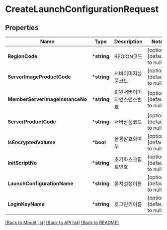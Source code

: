 # CreateLaunchConfigurationRequest

## Properties
Name | Type | Description | Notes
------------ | ------------- | ------------- | -------------
**RegionCode** | ***string** | REGION코드 | [optional] [default to null]
**ServerImageProductCode** | ***string** | 서버이미지상품코드 | [optional] [default to null]
**MemberServerImageInstanceNo** | ***string** | 회원서버이미지인스턴스번호 | [optional] [default to null]
**ServerProductCode** | ***string** | 서버상품코드 | [optional] [default to null]
**IsEncryptedVolume** | ***bool** | 볼륨암호화여부 | [optional] [default to null]
**InitScriptNo** | ***string** | 초기화스크립트번호 | [optional] [default to null]
**LaunchConfigurationName** | ***string** | 론치설정이름 | [optional] [default to null]
**LoginKeyName** | ***string** | 로그인키이름 | [optional] [default to null]

[[Back to Model list]](../README.md#documentation-for-models) [[Back to API list]](../README.md#documentation-for-api-endpoints) [[Back to README]](../README.md)


